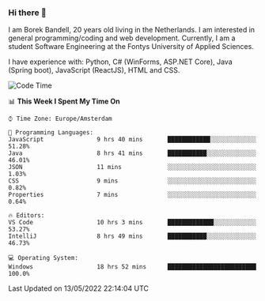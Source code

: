 ### Hi there 👋

I am Borek Bandell, 20 years old living in the Netherlands. I am interested in general programming/coding and web development. Currently, I am a student Software Engineering at the Fontys University of Applied Sciences.

I have experience with: Python, C# (WinForms, ASP.NET Core), Java (Spring boot), JavaScript (ReactJS), HTML and CSS.

<!--START_SECTION:waka-->
![Code Time](http://img.shields.io/badge/Code%20Time-0%20secs-blue)

📊 **This Week I Spent My Time On** 

```text
⌚︎ Time Zone: Europe/Amsterdam

💬 Programming Languages: 
JavaScript               9 hrs 40 mins       ████████████░░░░░░░░░░░░░   51.28% 
Java                     8 hrs 41 mins       ███████████░░░░░░░░░░░░░░   46.01% 
JSON                     11 mins             ░░░░░░░░░░░░░░░░░░░░░░░░░   1.03% 
CSS                      9 mins              ░░░░░░░░░░░░░░░░░░░░░░░░░   0.82% 
Properties               7 mins              ░░░░░░░░░░░░░░░░░░░░░░░░░   0.64%

🔥 Editors: 
VS Code                  10 hrs 3 mins       █████████████░░░░░░░░░░░░   53.27% 
IntelliJ                 8 hrs 49 mins       ███████████░░░░░░░░░░░░░░   46.73%

💻 Operating System: 
Windows                  18 hrs 52 mins      █████████████████████████   100.0%

```


 Last Updated on 13/05/2022 22:14:04 UTC
<!--END_SECTION:waka-->

<!--**tcBorek2002/tcBorek2002** is a ✨ _special_ ✨ repository because its `README.md` (this file) appears on your GitHub profile.

Here are some ideas to get you started:

- 🔭 I’m currently working on ...
- 🌱 I’m currently learning ...
- 👯 I’m looking to collaborate on ...
- 🤔 I’m looking for help with ...
- 💬 Ask me about ...
- 📫 How to reach me: ...
- 😄 Pronouns: ...
- ⚡ Fun fact: ...
-->
